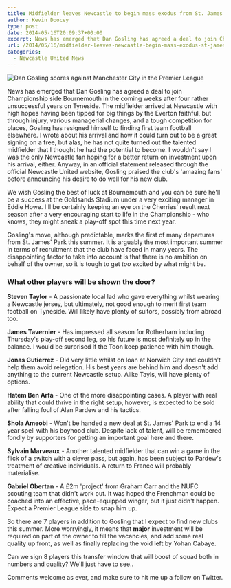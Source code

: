 ```yaml
---
title: Midfielder leaves Newcastle to begin mass exodus from St. James’ Park
author: Kevin Doocey
type: post
date: 2014-05-16T20:09:37+00:00
excerpt: News has emerged that Dan Gosling has agreed a deal to join Championship side Bournemouth in the coming weeks after four rather unsuccessful years on Tyneside. The..
url: /2014/05/16/midfielder-leaves-newcastle-begin-mass-exodus-st-james-park/
categories:
  - Newcastle United News
---
```


![Dan Gosling scores against Manchester City in the Premier League](https://www.tynetime.com/wp-content/uploads/2014/05/Dan-Gosling-Newcastle-Manchester-City.jpg "Gosling - Only goal in a Newcastle shirt came away against Manchester City in '11")

News has emerged that Dan Gosling has agreed a deal to join Championship side Bournemouth in the coming weeks after four rather unsuccessful years on Tyneside. The midfielder arrived at Newcastle with high hopes having been tipped for big things by the Everton faithful, but through injury, various managerial changes, and a tough competition for places, Gosling has resigned himself to finding first team football elsewhere. I wrote about his arrival and how it could turn out to be a great signing on a free, but alas, he has not quite turned out the talented midfielder that I thought he had the potential to become. I wouldn't say I was the only Newcastle fan hoping for a better return on investment upon his arrival, either. Anyway, in an official statement released through the official Newcastle United website, Gosling praised the club's 'amazing fans' before  announcing his desire to do well for his new club.

We wish Gosling the best of luck at Bournemouth and you can be sure he'll be a success at the Goldsands Stadium under a very exciting manager in Eddie Howe. I'll be certainly keeping an eye on the Cherries' result next season after a very encouraging start to life in the Championship - who knows, they might sneak a play-off spot this time next year.

Gosling's move, although predictable, marks the first of many departures from St. James' Park this summer. It is arguably the most important summer in terms of recruitment that the club have faced in many years. The disappointing factor to take into account is that there is no ambition on behalf of the owner, so it is tough to get _too_ excited by what might be.

### What other players will be shown the door?

**Steven Taylor** - A passionate local lad who gave everything whilst wearing a Newcastle jersey, but ultimately, not good enough to merit first team football on Tyneside. Will likely have plenty of suitors, possibly from abroad too.

**James Tavernier** - Has impressed all season for Rotherham including Thursday's play-off second leg, so his future is most definitely up in the balance. I would be surprised if the Toon keep patience with him though.

**Jonas Gutierrez** - Did very little whilst on loan at Norwich City and couldn't help them avoid relegation. His best years are behind him and doesn't add anything to the current Newcastle setup. Alike Tayls, will have plenty of options.

**Hatem Ben Arfa** - One of the more disappointing cases. A player with real ability that could thrive in the right setup, however, is expected to be sold after falling foul of Alan Pardew and his tactics.

**Shola Ameobi** - Won't be handed a new deal at St. James' Park to end a 14 year spell with his boyhood club. Despite lack of talent, will be remembered fondly by supporters for getting an important goal here and there.

**Sylvain Marveaux** - Another talented midfielder that can win a game in the flick of a switch with a clever pass, but again, has been subject to Pardew's treatment of creative individuals. A return to France will probably materialise.

**Gabriel Obertan** - A £2m 'project' from Graham Carr and the NUFC scouting team that didn't work out. It was hoped the Frenchman could be coached into an effective, pace-equipped winger, but it just didn't happen. Expect a Premier League side to snap him up.

So there are 7 players in addition to Gosling that I expect to find new clubs this summer. More worryingly, it means that **major** investment will be required on part of the owner to fill the vacancies, and add some real quality up front, as well as finally replacing the void left by Yohan Cabaye.

Can we sign 8 players this transfer window that will boost of squad both in numbers and quality? We'll just have to see..

Comments welcome as ever, and make sure to hit me up a follow on Twitter.
